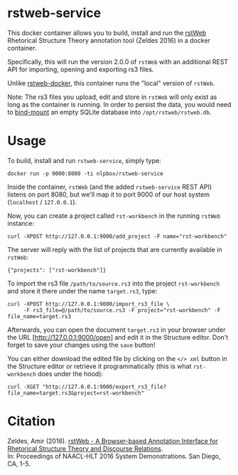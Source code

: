 # rstweb-service

This docker container allows you to build, install and run the
[rstWeb](https://corpling.uis.georgetown.edu/rstweb/info/)
Rhetorical Structure Theory annotation tool (Zeldes 2016)
in a docker container.

Specifically, this will run the version 2.0.0 of `rstWeb` with an additional
REST API for importing, opening and exporting rs3 files.

Unlike [rstweb-docker](https://github.com/NLPbox/rstweb-docker),
this container runs the "local" version of `rstWeb`.

Note: The rs3 files you upload, edit and store in `rstWeb` will
only exist as long as the container is running. In order to persist the
data, you would need to [bind-mount](https://docs.docker.com/storage/bind-mounts/)
an empty SQLite database into `/opt/rstweb/rstweb.db`.

# Usage

To build, install and run `rstweb-service`, simply type:

```
docker run -p 9000:8080 -ti nlpbox/rstweb-service
```

Inside the container, `rstWeb` (and the added `rstweb-service` REST API)
listens on port 8080, but we'll map it to port 9000 of our host system
(`localhost` / `127.0.0.1`).

Now, you can create a project called `rst-workbench` in the running
`rstWeb` instance:

```
curl -XPOST http://127.0.0.1:9000/add_project -F name="rst-workbench"
```

The server will reply with the list of projects that are currently available
in `rstWeb`:

```
{"projects": ["rst-workbench"]}
```

To import the rs3 file `/path/to/source.rs3` into the project `rst-workbench`
and store it there under the name `target.rs3`, type:

```
curl -XPOST http://127.0.0.1:9000/import_rs3_file \
     -F rs3_file=@/path/to/source.rs3 -F project="rst-workbench" -F file_name=target.rs3
```

Afterwards, you can open the document `target.rs3` in your browser
under the URL [http://127.0.0.1:9000/open] and edit it in the Structure
editor. Don't forget to save your changes using the `save` button!

You can either download the edited file by clicking on the `</> xml`
button in the Structure editor or retrieve it programmatically (this is
what `rst-workbench` does under the hood):

```
curl -XGET "http://127.0.0.1:9000/export_rs3_file?file_name=target.rs3&project=rst-workbench"
```

# Citation

Zeldes, Amir (2016).
[rstWeb - A Browser-based Annotation Interface for Rhetorical Structure Theory and Discourse Relations](http://aclweb.org/anthology/N/N16/N16-3001.pdf).  
In: Proceedings of NAACL-HLT 2016 System Demonstrations.
San Diego, CA, 1-5.
